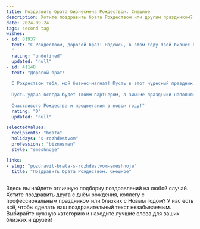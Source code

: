 ```yaml
---
title: Поздравить брата бизнесмена Рождеством. Смешное
description: Хотите поздравить брата Рождеством или другим праздником? Наш ИИ создаст незабываемое поздравление, а вы обязательно выделитесь среди других.  
date: 2024-09-24
tags: second tag
wishes:
- id: 81937
  text: "С Рождеством, дорогой брат! Надеюсь, в этом году твой бизнес будет таким же устойчивым, как курс биткоина в 2017-м. 🎄💰🎉
  "
  rating: "undefined"
  updated: "null"
- id: 41148
  text: "Дорогой брат!
  
  С Рождеством тебя, мой бизнес-магнат! Пусть в этот чудесный праздник твои доходы растут как новогодние елки, а расходы исчезают, как снег на солнце. Желаю, чтобы твои идеи были столь же блестящими, как рождественские гирлянды, а конкуренты терялись в бесконечном сне, как мы на семейных праздниках!
  
  Пусть удача всегда будет твоим партнером, а зимние праздники наполняют твою жизнь счастьем и теплотой. Не забывай, что лучший бизнес в это время — это бизнес по развлеканию близких!
  
  Счастливого Рождества и процветания в новом году!"
  rating: "0"
  updated: "null"

selectedValues:
  recipients: "brata"
  holidays: "s-rozhdestvom"
  professions: "biznesmen"
  style: "smeshnoje"

links:
- slug: "pozdravit-brata-s-rozhdestvom-smeshnoje"
  title: "Поздравить брата Рождеством. Смешное"
---
```


Здесь вы найдете отличную подборку поздравлений на любой случай. 
Хотите поздравить друга с днём рождения, коллегу с профессиональным праздником или близких с Новым годом? У нас есть всё, чтобы сделать ваш поздравительный текст незабываемым. Выбирайте нужную категорию и находите лучшие слова для ваших близких и друзей!
